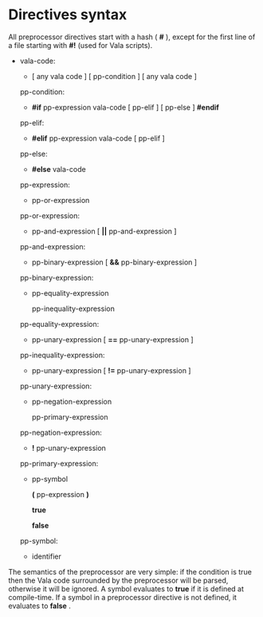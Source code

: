 <div id="directives-syntax" class="section level1">

Directives syntax
=================

All preprocessor directives start with a hash ( **\#** ), except for the
first line of a file starting with **\#!** (used for Vala scripts).

-   vala-code:

    -   [ any vala code ] [ pp-condition ] [ any vala code ]

    pp-condition:

    -   **\#if** pp-expression vala-code [ pp-elif ] [ pp-else ]
        **\#endif**

    pp-elif:

    -   **\#elif** pp-expression vala-code [ pp-elif ]

    pp-else:

    -   **\#else** vala-code

    pp-expression:

    -   pp-or-expression

    pp-or-expression:

    -   pp-and-expression [ **||** pp-and-expression ]

    pp-and-expression:

    -   pp-binary-expression [ **&&** pp-binary-expression ]

    pp-binary-expression:

    -   pp-equality-expression

        pp-inequality-expression

    pp-equality-expression:

    -   pp-unary-expression [ **==** pp-unary-expression ]

    pp-inequality-expression:

    -   pp-unary-expression [ **!=** pp-unary-expression ]

    pp-unary-expression:

    -   pp-negation-expression

        pp-primary-expression

    pp-negation-expression:

    -   **!** pp-unary-expression

    pp-primary-expression:

    -   pp-symbol

        **(** pp-expression **)**

        **true**

        **false**

    pp-symbol:

    -   identifier

The semantics of the preprocessor are very simple: if the condition is
true then the Vala code surrounded by the preprocessor will be parsed,
otherwise it will be ignored. A symbol evaluates to **true** if it is
defined at compile-time. If a symbol in a preprocessor directive is not
defined, it evaluates to **false** .

</div>
